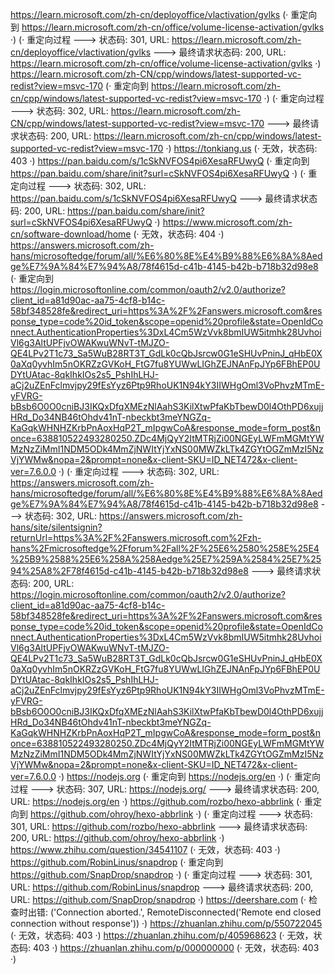 https://learn.microsoft.com/zh-cn/deployoffice/vlactivation/gvlks (· 重定向到 https://learn.microsoft.com/zh-cn/office/volume-license-activation/gvlks ·)
(· 重定向过程 ---> 状态码: 301, URL: https://learn.microsoft.com/zh-cn/deployoffice/vlactivation/gvlks ---> 最终请求状态码: 200, URL: https://learn.microsoft.com/zh-cn/office/volume-license-activation/gvlks ·)
https://learn.microsoft.com/zh-CN/cpp/windows/latest-supported-vc-redist?view=msvc-170 (· 重定向到 https://learn.microsoft.com/zh-cn/cpp/windows/latest-supported-vc-redist?view=msvc-170 ·)
(· 重定向过程 ---> 状态码: 302, URL: https://learn.microsoft.com/zh-CN/cpp/windows/latest-supported-vc-redist?view=msvc-170 ---> 最终请求状态码: 200, URL: https://learn.microsoft.com/zh-cn/cpp/windows/latest-supported-vc-redist?view=msvc-170 ·)
https://tonkiang.us (· 无效，状态码: 403 ·)
https://pan.baidu.com/s/1cSkNVFOS4pi6XesaRFUwyQ (· 重定向到 https://pan.baidu.com/share/init?surl=cSkNVFOS4pi6XesaRFUwyQ ·)
(· 重定向过程 ---> 状态码: 302, URL: https://pan.baidu.com/s/1cSkNVFOS4pi6XesaRFUwyQ ---> 最终请求状态码: 200, URL: https://pan.baidu.com/share/init?surl=cSkNVFOS4pi6XesaRFUwyQ ·)
https://www.microsoft.com/zh-cn/software-download/home (· 无效，状态码: 404 ·)
https://answers.microsoft.com/zh-hans/microsoftedge/forum/all/%E6%80%8E%E4%B9%88%E6%8A%8Aedge%E7%9A%84%E7%94%A8/78f4615d-c41b-4145-b42b-b718b32d98e8 (· 重定向到 https://login.microsoftonline.com/common/oauth2/v2.0/authorize?client_id=a81d90ac-aa75-4cf8-b14c-58bf348528fe&redirect_uri=https%3A%2F%2Fanswers.microsoft.com&response_type=code%20id_token&scope=openid%20profile&state=OpenIdConnect.AuthenticationProperties%3DxL4Cm5WzVvk8bmIUW5itmhk28UvhoiVl6g3AltUPFjvOWAKwuWNvT-tMJZO-QE4LPv2T1c73_Sa5WuB28RT3T_GdLk0cQbJsrcw0G1eSHUvPninJ_qHbE0X0aXq0yvhIm5nOKRZzGVKoH_FtG7fu8YUWwLIGhZEJNAnFpJYp6FBhEP0UDYtUAtac-8qkIhkIOs2s5_PshIhLHJ-aCj2uZEnFclmvjpy29fEsYyz6Ptp9RhoUK1N94kY3IIWHgOml3VoPhvzMTmE-yFVRG-bBsb6O0O0cniBJ3IKQxDfqXMEzNlAahS3KilXtwPfaKbTbewD0l4OthPD6xujjHRd_Do34NB46tOhdv41nT-nbeckbt3meYNGZq-KaGqkWHNHZKrbPnAoxHqP2T_mIpgwCoA&response_mode=form_post&nonce=638810522493280250.ZDc4MjQyY2ItMTRjZi00NGEyLWFmMGMtYWMzNzZiMmI1NDM5ODk4MmZjNWItYjYxNS00MWZkLTk4ZGYtOGZmMzI5NzVjYWMw&nopa=2&prompt=none&x-client-SKU=ID_NET472&x-client-ver=7.6.0.0 ·)
(· 重定向过程 ---> 状态码: 302, URL: https://answers.microsoft.com/zh-hans/microsoftedge/forum/all/%E6%80%8E%E4%B9%88%E6%8A%8Aedge%E7%9A%84%E7%94%A8/78f4615d-c41b-4145-b42b-b718b32d98e8 ---> 状态码: 302, URL: https://answers.microsoft.com/zh-hans/site/silentsignin?returnUrl=https%3A%2F%2Fanswers.microsoft.com%2Fzh-hans%2Fmicrosoftedge%2Fforum%2Fall%2F%25E6%2580%258E%25E4%25B9%2588%25E6%258A%258Aedge%25E7%259A%2584%25E7%2594%25A8%2F78f4615d-c41b-4145-b42b-b718b32d98e8 ---> 最终请求状态码: 200, URL: https://login.microsoftonline.com/common/oauth2/v2.0/authorize?client_id=a81d90ac-aa75-4cf8-b14c-58bf348528fe&redirect_uri=https%3A%2F%2Fanswers.microsoft.com&response_type=code%20id_token&scope=openid%20profile&state=OpenIdConnect.AuthenticationProperties%3DxL4Cm5WzVvk8bmIUW5itmhk28UvhoiVl6g3AltUPFjvOWAKwuWNvT-tMJZO-QE4LPv2T1c73_Sa5WuB28RT3T_GdLk0cQbJsrcw0G1eSHUvPninJ_qHbE0X0aXq0yvhIm5nOKRZzGVKoH_FtG7fu8YUWwLIGhZEJNAnFpJYp6FBhEP0UDYtUAtac-8qkIhkIOs2s5_PshIhLHJ-aCj2uZEnFclmvjpy29fEsYyz6Ptp9RhoUK1N94kY3IIWHgOml3VoPhvzMTmE-yFVRG-bBsb6O0O0cniBJ3IKQxDfqXMEzNlAahS3KilXtwPfaKbTbewD0l4OthPD6xujjHRd_Do34NB46tOhdv41nT-nbeckbt3meYNGZq-KaGqkWHNHZKrbPnAoxHqP2T_mIpgwCoA&response_mode=form_post&nonce=638810522493280250.ZDc4MjQyY2ItMTRjZi00NGEyLWFmMGMtYWMzNzZiMmI1NDM5ODk4MmZjNWItYjYxNS00MWZkLTk4ZGYtOGZmMzI5NzVjYWMw&nopa=2&prompt=none&x-client-SKU=ID_NET472&x-client-ver=7.6.0.0 ·)
https://nodejs.org (· 重定向到 https://nodejs.org/en ·)
(· 重定向过程 ---> 状态码: 307, URL: https://nodejs.org/ ---> 最终请求状态码: 200, URL: https://nodejs.org/en ·)
https://github.com/rozbo/hexo-abbrlink (· 重定向到 https://github.com/ohroy/hexo-abbrlink ·)
(· 重定向过程 ---> 状态码: 301, URL: https://github.com/rozbo/hexo-abbrlink ---> 最终请求状态码: 200, URL: https://github.com/ohroy/hexo-abbrlink ·)
https://www.zhihu.com/question/34541107 (· 无效，状态码: 403 ·)
https://github.com/RobinLinus/snapdrop (· 重定向到 https://github.com/SnapDrop/snapdrop ·)
(· 重定向过程 ---> 状态码: 301, URL: https://github.com/RobinLinus/snapdrop ---> 最终请求状态码: 200, URL: https://github.com/SnapDrop/snapdrop ·)
https://deershare.com (· 检查时出错: ('Connection aborted.', RemoteDisconnected('Remote end closed connection without response')) ·)
https://zhuanlan.zhihu.com/p/550722045 (· 无效，状态码: 403 ·)
https://zhuanlan.zhihu.com/p/405968623 (· 无效，状态码: 403 ·)
https://zhuanlan.zhihu.com/p/000000000 (· 无效，状态码: 403 ·)
